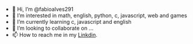 - 👋 Hi, I’m @fabioalves291
- 👀 I’m interested in math,  english, python, c, javascript, web and games 
- 🌱 I’m currently learning c, javascript and english
- 💞️ I’m looking to collaborate on ...
- 📫 How to reach me in my [Linkdin](https://www.linkedin.com/in/jos%C3%A9-f%C3%A1bio-alves-892250217/). 

<!---
fabioalves291/fabioalves291 is a ✨ special ✨ repository because its `README.md` (this file) appears on your GitHub profile.
You can click the Preview link to take a look at your changes.
--->
